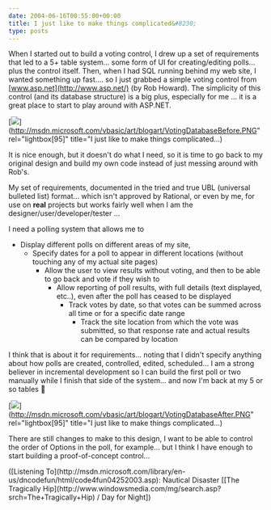```yaml
---
date: 2004-06-16T00:55:00+00:00
title: I just like to make things complicated&#8230;
type: posts
---
```

When I started out to build a voting control, I drew up a set of requirements that led to a 5+ table system... some form of UI for creating/editing polls... plus the control itself. Then, when I had SQL running behind my web site, I wanted something up fast.... so I just grabbed a simple voting control from [www.asp.net](http://www.asp.net/) (by Rob Howard). The simplicity of this control (and its database structure) is a big plus, especially for me ... it is a great place to start to play around with ASP.NET.

[<img src="http://msdn.microsoft.com/vbasic/art/blogart/VotingDatabaseBefore_sml.jpg" border="0" />](http://msdn.microsoft.com/vbasic/art/blogart/VotingDatabaseBefore.PNG" rel="lightbox[95]" title="I just like to make things complicated...)

It is nice enough, but it doesn't do what I need, so it is time to go back to my original design and build my own code instead of just messing around with Rob's.

My set of requirements, documented in the tried and true UBL (universal bulleted list) format... which isn't approved by Rational, or even by me, for use on **real** projects but works fairly well when I am the designer/user/developer/tester ...

I need a polling system that allows me to

  * Display different polls on different areas of my site,
      * Specify dates for a poll to appear in different locations (without touching any of my actual site pages)
          * Allow the user to view results without voting, and then to be able to go back and vote if they wish to
              * Allow reporting of poll results, with full details (text displayed, etc..), even after the poll has ceased to be displayed
                  * Track votes by date, so that votes can be summed across all time or for a specific date range
                      * Track the site location from which the vote was submitted, so that response rate and actual results can be compared by location

I think that is about it for requirements... noting that I didn't specify anything about how polls are created, controlled, edited, scheduled... I am a strong believer in incremental development so I can build the first poll or two manually while I finish that side of the system... and now I'm back at my 5 or so tables 🙂

[<img src="http://msdn.microsoft.com/vbasic/art/blogart/VotingDatabaseAfter_sml.jpg" border="0" />](http://msdn.microsoft.com/vbasic/art/blogart/VotingDatabaseAfter.PNG" rel="lightbox[95]" title="I just like to make things complicated...)

There are still changes to make to this design, I want to be able to control the order of Options in the poll, for example... but I think I have enough to start building a proof-of-concept control...

<div class="media">
  ([Listening To](http://msdn.microsoft.com/library/en-us/dncodefun/html/code4fun04252003.asp): Nautical Disaster [[The Tragically Hip](http://www.windowsmedia.com/mg/search.asp?srch=The+Tragically+Hip) / Day for Night])
</div>
